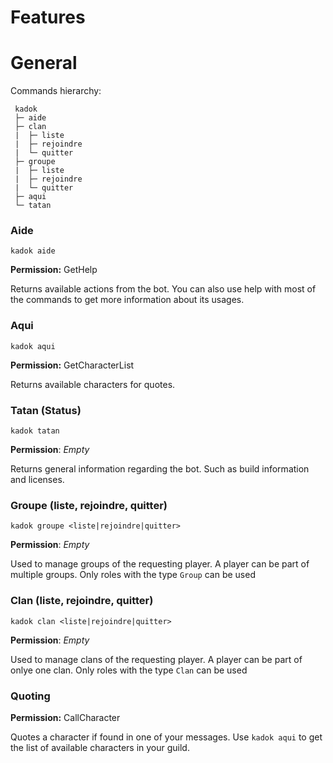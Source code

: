 # Features

# General

Commands hierarchy:

```
 kadok
 ├─ aide
 ├─ clan
 |  ├─ liste
 |  ├─ rejoindre
 |  └─ quitter
 ├─ groupe
 |  ├─ liste
 |  ├─ rejoindre
 |  └─ quitter
 ├─ aqui
 └─ tatan
```

### Aide

```
kadok aide
```

**Permission:** GetHelp

Returns available actions from the bot. You can also use help with most of the commands to get
more information about its usages.

### Aqui

```
kadok aqui
```

**Permission:** GetCharacterList

Returns available characters for quotes.

### Tatan (Status)

```
kadok tatan
```

**Permission**: _Empty_

Returns general information regarding the bot. Such as build information and licenses.

### Groupe (liste, rejoindre, quitter)

```
kadok groupe <liste|rejoindre|quitter>
```

**Permission**: _Empty_

Used to manage groups of the requesting player. A player can be part of multiple groups.
Only roles with the type `Group` can be used

### Clan (liste, rejoindre, quitter)

```
kadok clan <liste|rejoindre|quitter>
```

**Permission**: _Empty_

Used to manage clans of the requesting player. A player can be part of onlye one clan.
Only roles with the type `Clan` can be used

### Quoting

**Permission:** CallCharacter

Quotes a character if found in one of your messages.
Use `kadok aqui` to get the list of available characters in your guild.
